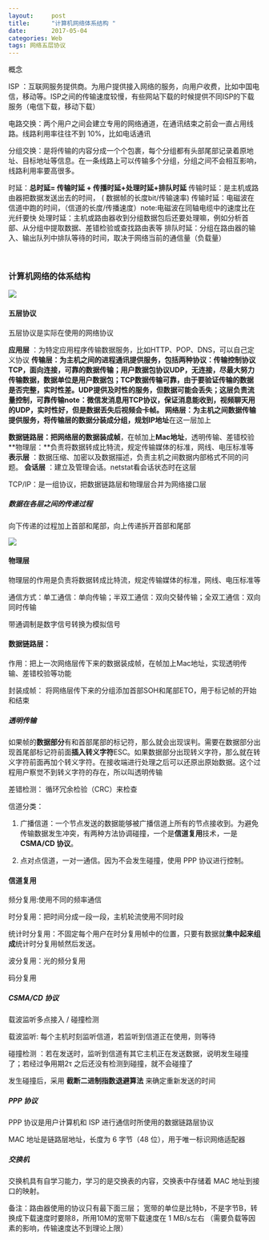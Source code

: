 ```yaml
---
layout:     post
title:      "计算机网络体系结构 "
date:       2017-05-04 
categories: Web
tags: 网络五层协议
---
```






概念

ISP ：互联网服务提供商。为用户提供接入网络的服务，向用户收费，比如中国电信，移动等。ISP之间的传输速度较慢，有些网站下载的时候提供不同ISP的下载服务（电信下载，移动下载）

电路交换：两个用户之间会建立专用的网络通道，在通讯结束之前会一直占用线路。线路利用率往往不到 10%，比如电话通讯

分组交换：是将传输的内容分成一个个包裹，每个分组都有头部尾部记录着原地址、目标地址等信息。在一条线路上可以传输多个分组，分组之间不会相互影响，线路利用率要高很多。

时延：**总时延= 传输时延 + 传播时延+处理时延+排队时延**
传输时延：是主机或路由器把数据发送出去的时间， ( 数据帧的长度bit/传输速率)
传输时延：电磁波在信道中跑的时间，（信道的长度/传播速度）note:电磁波在同轴电缆中的速度比在光纤要快
处理时延：主机或路由器收到分组数据包后还要处理嘛，例如分析首部、从分组中提取数据、差错检验或查找路由表等
排队时延：分组在路由器的输入、输出队列中排队等待的时间，取决于网络当前的通信量（负载量）

​           

### 计算机网络的体系结构

![](https://lukkyy.github.io/assets/IT/Web/webProc.png)

#### 五层协议

五层协议是实际在使用的网络协议

**应用层** ：为特定应用程序传输数据服务，比如HTTP、POP、DNS，可以自己定义协议
**传输层：**为主机之间的进程通讯提供服务，包括两种协议：**传输控制协议TCP**，面向连接，可靠的数据传输；**用户数据包协议UDP**，无连接，尽最大努力传输数据，数据单位是用户数据包；TCP数据传输可靠，由于要验证传输的数据是否完整，实时性差。UDP提供及时性的服务，但数据可能会丢失；这层负责流量控制，可靠传输
​    note：微信发消息用TCP协议，保证消息能收到，视频聊天用的UDP，实时性好，但是数据丢失后视频会卡帧。
**网络层：**为主机之间数据传输提供服务，将传输层的数据分装成**分组**，规划**IP地址**在这一层加上

**数据链路层：**把网络层的数据装成**帧**，在帧加上**Mac地址**，透明传输、差错校验
**物理层：**负责将数据转成比特流，规定传输媒体的标准，网线、电压标准等
**表示层** ：数据压缩、加密以及数据描述，负责主机之间数据内部格式不同的问题。
**会话层** ：建立及管理会话。netstat看会话状态时在这层

TCP/IP：是一组协议，把数据链路层和物理层合并为网络接口层

##### 数据在各层之间的传递过程

向下传递的过程加上首部和尾部，向上传递拆开首部和尾部

![](https://lukkyy.github.io/assets/IT/Web/wuchengxieyi.PNG)



#### 物理层

物理层的作用是负责将数据转成比特流，规定传输媒体的标准，网线、电压标准等

通信方式：单工通信：单向传输；半双工通信：双向交替传输；全双工通信：双向同时传输

带通调制是数字信号转换为模拟信号



#### 数据链路层：

作用：把上一次网络层传下来的数据装成帧，在帧加上Mac地址，实现透明传输、差错校验等功能

封装成帧： 将网络层传下来的分组添加首部SOH和尾部ETO，用于标记帧的开始和结束

##### 透明传输

​        如果帧的**数据部分**有和首部尾部的标记符，那么就会出现误判。需要在数据部分出现首尾部标记符前面**插入转义字符**ESC。如果数据部分出现转义字符，那么就在转义字符前面再加个转义字符。在接收端进行处理之后可以还原出原始数据。这个过程用户察觉不到转义字符的存在，所以叫透明传输

差错检测： 循环冗余检验（CRC）来检查

信道分类：

1. 广播信道：一个节点发送的数据能够被广播信道上所有的节点接收到。为避免传输数据发生冲突，有两种方法协调碰撞，一个是**信道复用**技术，一是**CSMA/CD 协议**。

2. 点对点信道，一对一通信。因为不会发生碰撞，使用 PPP 协议进行控制。

#### 信道复用

频分复用:使用不同的频率通信

时分复用：把时间分成一段一段，主机轮流使用不同时段

统计时分复用：不固定每个用户在时分复用帧中的位置，只要有数据就**集中起来组成**统计时分复用帧然后发送。

波分复用：光的频分复用

码分复用

##### CSMA/CD 协议

载波监听多点接入 / 碰撞检测

载波监听: 每个主机时刻监听信道，若监听到信道正在使用，则等待

碰撞检测 ：若在发送时，监听到信道有其它主机正在发送数据，说明发生碰撞了；若经过争用期2τ 之后还没有检测到碰撞，就不会碰撞了

发生碰撞后，采用 **截断二进制指数退避算法** 来确定重新发送的时间

##### PPP 协议

PPP 协议是用户计算机和 ISP 进行通信时所使用的数据链路层协议

MAC 地址是链路层地址，长度为 6 字节（48 位），用于唯一标识网络适配器

##### 交换机

交换机具有自学习能力，学习的是交换表的内容，交换表中存储着 MAC 地址到接口的映射。



备注：路由器使用的协议只有最下面三层； 宽带的单位是比特b，不是字节B，转换成下载速度时要除8，所用10M的宽带下载速度在 1 MB/s左右 （需要负载等因素的影响，传输速度达不到理论上限）